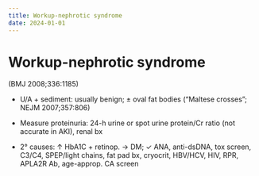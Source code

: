 ```yaml
---
title: Workup-nephrotic syndrome
date: 2024-01-01
---
```

# Workup-nephrotic syndrome

(BMJ 2008;336:1185)

* U/A + sediment: usually benign; ± oval fat bodies (“Maltese crosses”; NEJM 2007;357:806)

* Measure proteinuria: 24-h urine or spot urine protein/Cr ratio (not accurate in AKI), renal bx

* 2° causes: ↑ HbA1C + retinop. → DM; ✓ ANA, anti-dsDNA, tox screen, C3/C4, SPEP/light chains, fat pad bx, cryocrit, HBV/HCV, HIV, RPR, APLA2R Ab, age-approp. CA screen
